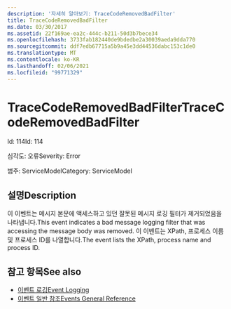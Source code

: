```yaml
---
description: '자세히 알아보기: TraceCodeRemovedBadFilter'
title: TraceCodeRemovedBadFilter
ms.date: 03/30/2017
ms.assetid: 22f169ae-ea2c-444c-b211-50d3b7bece34
ms.openlocfilehash: 3733fab182440de9bdedbe2a30039aeda9dda770
ms.sourcegitcommit: ddf7edb67715a5b9a45e3dd44536dabc153c1de0
ms.translationtype: MT
ms.contentlocale: ko-KR
ms.lasthandoff: 02/06/2021
ms.locfileid: "99771329"
---
```

# <a name="tracecoderemovedbadfilter"></a><span data-ttu-id="54ea6-103">TraceCodeRemovedBadFilter</span><span class="sxs-lookup"><span data-stu-id="54ea6-103">TraceCodeRemovedBadFilter</span></span>

<span data-ttu-id="54ea6-104">Id: 114</span><span class="sxs-lookup"><span data-stu-id="54ea6-104">Id: 114</span></span>  
  
 <span data-ttu-id="54ea6-105">심각도: 오류</span><span class="sxs-lookup"><span data-stu-id="54ea6-105">Severity: Error</span></span>  
  
 <span data-ttu-id="54ea6-106">범주: ServiceModel</span><span class="sxs-lookup"><span data-stu-id="54ea6-106">Category: ServiceModel</span></span>  
  
## <a name="description"></a><span data-ttu-id="54ea6-107">설명</span><span class="sxs-lookup"><span data-stu-id="54ea6-107">Description</span></span>  

 <span data-ttu-id="54ea6-108">이 이벤트는 메시지 본문에 액세스하고 있던 잘못된 메시지 로깅 필터가 제거되었음을 나타냅니다.</span><span class="sxs-lookup"><span data-stu-id="54ea6-108">This event indicates a bad message logging filter that was accessing the message body was removed.</span></span> <span data-ttu-id="54ea6-109">이 이벤트는 XPath, 프로세스 이름 및 프로세스 ID를 나열합니다.</span><span class="sxs-lookup"><span data-stu-id="54ea6-109">The event lists the XPath, process name and process ID.</span></span>  
  
## <a name="see-also"></a><span data-ttu-id="54ea6-110">참고 항목</span><span class="sxs-lookup"><span data-stu-id="54ea6-110">See also</span></span>

- [<span data-ttu-id="54ea6-111">이벤트 로깅</span><span class="sxs-lookup"><span data-stu-id="54ea6-111">Event Logging</span></span>](index.md)
- [<span data-ttu-id="54ea6-112">이벤트 일반 참조</span><span class="sxs-lookup"><span data-stu-id="54ea6-112">Events General Reference</span></span>](events-general-reference.md)
